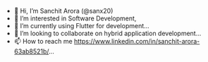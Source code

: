 - 👋 Hi, I’m Sanchit Arora (@sanx20)
- 👀 I’m interested in Software Development,
- 🌱 I’m currently using Flutter for development...
- 💞️ I’m looking to collaborate on hybrid application development...
- 📫 How to reach me https://www.linkedin.com/in/sanchit-arora-63ab8521b/...

<!---
sanx20/sanx20 is a ✨ special ✨ repository because its `README.md` (this file) appears on your GitHub profile.
You can click the Preview link to take a look at your changes.
--->
